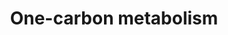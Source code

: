 ---
annotations:
- type: Pathway Ontology
  value: classic metabolic pathway
authors:
- MaintBot
- Khanspers
- Elisa
- Eweitz
description: 'This one-carbon metabolism pathway is centered around folate. Folate
  has two key carbon-carbon double bonds. Saturating one of them yields dihydrofolate
  (DHF) and adding an additional molecule of hydrogen across the second yields tetrahydrofolate
  (THF). Folates serve as donors of single carbons in any one of three oxidation states:
  5-methyl-THF (CH3THF; reduced), 5,10 methylene-THF (CH2THF; intermediate) and 10-formyl-THF
  (CHOTHF; oxidized). The single carbon donor CH3THF is used to convert homocysteine
  into methionine which can then be used to methylate DNA, the donor CH2THF is used
  (along with a molecule of hydrogen at the site of one of the double bonds) to convert
  dUMP (deoxyuridylate) into dTMP (thymidylate) and the donor CHOTHF is used to set
  up ring closure reactions in de novo purine synthesis. CH3THF is the primary methyl-group
  donor for processes such as DNA methylation reactions. Purines are used both in
  RNA synthesis and in DNA synthesis and dTMP is synthesized srtictly for DNA synthesis,
  be it for DNA repair or DNA replication. The folate pathway is central to any study
  related to DNA methylation, dTMP synthesis or purine synthesis.  Differential methylation
  (e.g. hypermethylation of tumor suppressors) as well as disturbances in nucleotide
  synthesis and repair, are associated with several forms of cancer. There are also
  indications that hypermethylation is involved in the progression of adenomas to
  cancer.'
last-edited: 2021-05-08
organisms:
- Drosophila melanogaster
redirect_from:
- /index.php/Pathway:WP1203
- /instance/WP1203
schema-jsonld:
- '@context': https://schema.org/
  '@id': https://wikipathways.github.io/pathways/WP1203.html
  '@type': Dataset
  creator:
    '@type': Organization
    name: WikiPathways
  description: 'This one-carbon metabolism pathway is centered around folate. Folate
    has two key carbon-carbon double bonds. Saturating one of them yields dihydrofolate
    (DHF) and adding an additional molecule of hydrogen across the second yields tetrahydrofolate
    (THF). Folates serve as donors of single carbons in any one of three oxidation
    states: 5-methyl-THF (CH3THF; reduced), 5,10 methylene-THF (CH2THF; intermediate)
    and 10-formyl-THF (CHOTHF; oxidized). The single carbon donor CH3THF is used to
    convert homocysteine into methionine which can then be used to methylate DNA,
    the donor CH2THF is used (along with a molecule of hydrogen at the site of one
    of the double bonds) to convert dUMP (deoxyuridylate) into dTMP (thymidylate)
    and the donor CHOTHF is used to set up ring closure reactions in de novo purine
    synthesis. CH3THF is the primary methyl-group donor for processes such as DNA
    methylation reactions. Purines are used both in RNA synthesis and in DNA synthesis
    and dTMP is synthesized srtictly for DNA synthesis, be it for DNA repair or DNA
    replication. The folate pathway is central to any study related to DNA methylation,
    dTMP synthesis or purine synthesis.  Differential methylation (e.g. hypermethylation
    of tumor suppressors) as well as disturbances in nucleotide synthesis and repair,
    are associated with several forms of cancer. There are also indications that hypermethylation
    is involved in the progression of adenomas to cancer.'
  keywords:
  - FTCD
  - BHMT
  - Polyglutamate
  - TCN II
  - MTHFD1L
  - CG1750
  - S-Adenosylmethionine
  - FOLH1
  - MTHFR
  - Tetrahydrofolate
  - Ts
  - S-adenosylhomocysteine
  - ALDH1L1
  - Methionine
  - Monoglutamate
  - MTR
  - SHMT2
  - 10-Formyl Tetrahydrofolate
  - CG6415
  - CG9977
  - pug
  - 5,10-Methylene Tetrahydrofolate
  - Nmdmc
  - DNMT3a
  - 5,10-Methenyl Tetrahydrofolate
  - CG11089
  - MTRR
  - DNMT1
  - MAT1A
  - ade3
  - Betaine
  - Dhfr
  - Dihydrofolate
  - CG34424
  - MAT2B
  - CG3011
  - Ahcy13
  - Homocysteine
  - DNMT3b
  - 5-Methyl Tetrahydrofolate
  license: CC0
  name: One-carbon metabolism
seo: CreativeWork
title: One-carbon metabolism
wpid: WP1203
---